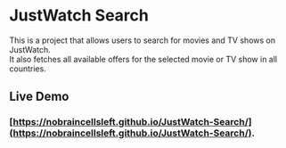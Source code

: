 # JustWatch Search

This is a project that allows users to search for movies and TV shows on JustWatch.\
It also fetches all available offers for the selected movie or TV show in all countries.

## Live Demo

### [https://nobraincellsleft.github.io/JustWatch-Search/](https://nobraincellsleft.github.io/JustWatch-Search/).
